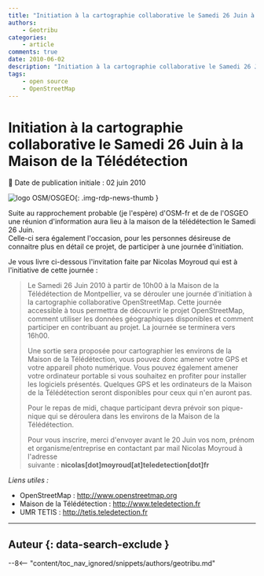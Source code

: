 ```yaml
---
title: "Initiation à la cartographie collaborative le Samedi 26 Juin à la Maison de la Télédétection"
authors:
    - Geotribu
categories:
    - article
comments: true
date: 2010-06-02
description: "Initiation à la cartographie collaborative le Samedi 26 Juin à la Maison de la Télédétection"
tags:
    - open source
    - OpenStreetMap
---
```


# Initiation à la cartographie collaborative le Samedi 26 Juin à la Maison de la Télédétection

:calendar: Date de publication initiale : 02 juin 2010

![logo OSM/OSGEO](https://cdn.geotribu.fr/img/logos-icones/entreprises_association/osm_osgeo.png "logo OSM/OSGEO"){: .img-rdp-news-thumb }

Suite au rapprochement probable (je l'espère) d'OSM-fr et de de l'OSGEO une réunion d'information aura lieu à la maison de la télédétection le Samedi 26 Juin.  
Celle-ci sera également l'occasion, pour les personnes désireuse de connaitre plus en détail ce projet, de participer à une journée d'initiation.

Je vous livre ci-dessous l'invitation faite par Nicolas Moyroud qui est à l'initiative de cette journée :

> Le Samedi 26 Juin 2010 à partir de 10h00 à la Maison de la Télédétection de Montpellier, va se dérouler une journée d'initiation à la cartographie collaborative OpenStreetMap. Cette journée accessible à tous permettra de découvrir le projet OpenStreetMap, comment utiliser les données géographiques disponibles et comment participer en contribuant au projet. La journée se terminera vers 16h00.
>
> Une sortie sera proposée pour cartographier les environs de la Maison de la Télédétection, vous pouvez donc amener votre GPS et votre appareil photo numérique. Vous pouvez également amener votre ordinateur portable si vous souhaitez en profiter pour installer les logiciels présentés. Quelques GPS et les ordinateurs de la Maison de la Télédétection seront disponibles pour ceux qui n'en auront pas.
>  
> Pour le repas de midi, chaque participant devra prévoir son pique-nique qui se déroulera dans les environs de la Maison de la Télédétection.
>  
> Pour vous inscrire, merci d'envoyer avant le 20 Juin vos nom, prénom et organisme/entreprise en contactant par mail Nicolas Moyroud à l'adresse  
suivante : **nicolas[dot]moyroud[at]teledetection[dot]fr**

*Liens utiles :*

- OpenStreetMap : <http://www.openstreetmap.org>
- Maison de la Télédétection : <http://www.teledetection.fr>
- UMR TETIS : <http://tetis.teledetection.fr>

----

## Auteur {: data-search-exclude }

--8<-- "content/toc_nav_ignored/snippets/authors/geotribu.md"
